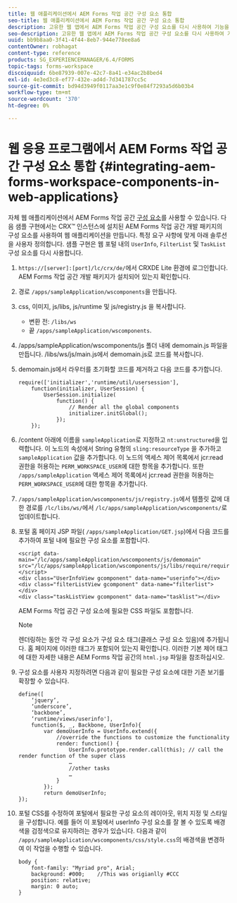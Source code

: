 ```yaml
---
title: 웹 애플리케이션에서 AEM Forms 작업 공간 구성 요소 통합
seo-title: 웹 애플리케이션에서 AEM Forms 작업 공간 구성 요소 통합
description: 고유한 웹 앱에서 AEM Forms 작업 공간 구성 요소를 다시 사용하여 기능을 활용하고 긴밀한 통합을 제공하는 방법입니다.
seo-description: 고유한 웹 앱에서 AEM Forms 작업 공간 구성 요소를 다시 사용하여 기능을 활용하고 긴밀한 통합을 제공하는 방법입니다.
uuid: bb9b8aa0-3f41-4f44-8eb7-944e778ee8a6
contentOwner: robhagat
content-type: reference
products: SG_EXPERIENCEMANAGER/6.4/FORMS
topic-tags: forms-workspace
discoiquuid: 6be87939-007e-42c7-8a41-e34ac2b8bed4
exl-id: 4e3ed3c8-ef77-432e-ad4d-7d341787cc5c
source-git-commit: bd94d3949f0117aa3e1c9f0e84f7293a5d6b03b4
workflow-type: tm+mt
source-wordcount: '370'
ht-degree: 0%

---
```


# 웹 응용 프로그램에서 AEM Forms 작업 공간 구성 요소 통합 {#integrating-aem-forms-workspace-components-in-web-applications}

자체 웹 애플리케이션에서 AEM Forms 작업 공간 [구성 요소](/help/forms/using/description-reusable-components.md)를 사용할 수 있습니다. 다음 샘플 구현에서는 CRX™ 인스턴스에 설치된 AEM Forms 작업 공간 개발 패키지의 구성 요소를 사용하여 웹 애플리케이션을 만듭니다. 특정 요구 사항에 맞게 아래 솔루션을 사용자 정의합니다. 샘플 구현은 웹 포털 내의 `UserInfo`, `FilterList` 및 `TaskList`구성 요소를 다시 사용합니다.

1. `https://[server]:[port]/lc/crx/de/`에서 CRXDE Lite 환경에 로그인합니다. AEM Forms 작업 공간 개발 패키지가 설치되어 있는지 확인합니다.
1. 경로 `/apps/sampleApplication/wscomponents`을 만듭니다.
1. css, 이미지, js/libs, js/runtime 및 js/registry.js 을 복사합니다.

   * 변환 전: `/libs/ws`
   * 끝 `/apps/sampleApplication/wscomponents`.

1. /apps/sampleApplication/wscomponents/js 폴더 내에 demomain.js 파일을 만듭니다. /libs/ws/js/main.js에서 demomain.js로 코드를 복사합니다.
1. demomain.js에서 라우터를 초기화할 코드를 제거하고 다음 코드를 추가합니다.

   ```
   require(['initializer','runtime/util/usersession'], 
       function(initializer, UserSession) { 
           UserSession.initialize( 
               function() { 
                   // Render all the global components
                   initializer.initGlobal();  
               }); 
       });
   ```

1. /content 아래에 이름을 `sampleApplication`로 지정하고 `nt:unstructured`을 입력합니다. 이 노드의 속성에서 String 유형의 `sling:resourceType` 을 추가하고 `sampleApplication` 값을 추가합니다. 이 노드의 액세스 제어 목록에서 jcr:read 권한을 허용하는 `PERM_WORKSPACE_USER`에 대한 항목을 추가합니다. 또한 `/apps/sampleApplication` 액세스 제어 목록에서 jcr:read 권한을 허용하는 `PERM_WORKSPACE_USER`에 대한 항목을 추가합니다.
1. `/apps/sampleApplication/wscomponents/js/registry.js`에서 템플릿 값에 대한 경로를 `/lc/libs/ws/`에서 `/lc/apps/sampleApplication/wscomponents/`로 업데이트합니다.
1. 포털 홈 페이지 JSP 파일( `/apps/sampleApplication/GET.jsp`)에서 다음 코드를 추가하여 포털 내에 필요한 구성 요소를 포함합니다.

   ```as3
   <script data-main="/lc/apps/sampleApplication/wscomponents/js/demomain" src="/lc/apps/sampleApplication/wscomponents/js/libs/require/require.js"></script>
   <div class="UserInfoView gcomponent" data-name="userinfo"></div> 
   <div class="filterListView gcomponent" data-name="filterlist"></div> 
   <div class="taskListView gcomponent" data-name="tasklist"></div> 
   ```

   AEM Forms 작업 공간 구성 요소에 필요한 CSS 파일도 포함합니다.

   >[!NOTE]
   >
   >렌더링하는 동안 각 구성 요소가 구성 요소 태그(클래스 구성 요소 있음)에 추가됩니다. 홈 페이지에 이러한 태그가 포함되어 있는지 확인합니다. 이러한 기본 제어 태그에 대한 자세한 내용은 AEM Forms 작업 공간의 `html.jsp` 파일을 참조하십시오.

1. 구성 요소를 사용자 지정하려면 다음과 같이 필요한 구성 요소에 대한 기존 보기를 확장할 수 있습니다.

   ```as3
   define([ 
       ‘jquery’, 
       ‘underscore’, 
       ‘backbone’, 
       ‘runtime/views/userinfo'],
       function($, _, Backbone, UserInfo){ 
           var demoUserInfo = UserInfo.extend({ 
               //override the functions to customize the functionality 
               render: function() { 
                   UserInfo.prototype.render.call(this); // call the render function of the super class 
                   … 
                   //other tasks 
                   … 
               } 
           }); 
           return demoUserInfo; 
   });
   ```

1. 포털 CSS를 수정하여 포털에서 필요한 구성 요소의 레이아웃, 위치 지정 및 스타일을 구성합니다. 예를 들어 이 포털에서 userInfo 구성 요소를 잘 볼 수 있도록 배경색을 검정색으로 유지하려는 경우가 있습니다. 다음과 같이 `/apps/sampleApplication/wscomponents/css/style.css`의 배경색을 변경하여 이 작업을 수행할 수 있습니다.

   ```as3
   body {
       font-family: "Myriad pro", Arial;
       background: #000;    //This was origianlly #CCC    
       position: relative;
       margin: 0 auto;
   }
   ```
